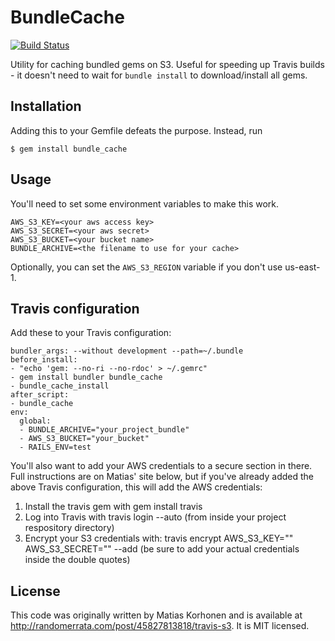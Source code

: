 # BundleCache

[![Build Status](https://travis-ci.org/data-axle/bundle_cache.png?branch=master)](https://travis-ci.org/data-axle/bundle_cache)

Utility for caching bundled gems on S3. Useful for speeding up Travis builds - 
it doesn't need to wait for `bundle install` to download/install all gems.

## Installation

Adding this to your Gemfile defeats the purpose. Instead, run

    $ gem install bundle_cache

## Usage

You'll need to set some environment variables to make this work.

```
AWS_S3_KEY=<your aws access key>
AWS_S3_SECRET=<your aws secret>
AWS_S3_BUCKET=<your bucket name>
BUNDLE_ARCHIVE=<the filename to use for your cache>
```

Optionally, you can set the `AWS_S3_REGION` variable if you don't use us-east-1.

## Travis configuration

Add these to your Travis configuration:

```
bundler_args: --without development --path=~/.bundle
before_install:
- "echo 'gem: --no-ri --no-rdoc' > ~/.gemrc"
- gem install bundler bundle_cache
- bundle_cache_install
after_script:
- bundle_cache
env:
  global:
  - BUNDLE_ARCHIVE="your_project_bundle"
  - AWS_S3_BUCKET="your_bucket"
  - RAILS_ENV=test
```

You'll also want to add your AWS credentials to a secure section in there. Full instructions
are on Matias' site below, but if you've already added the above Travis configuration, this will
add the AWS credentials:

1. Install the travis gem with gem install travis
2. Log into Travis with travis login --auto (from inside your project respository directory)
3. Encrypt your S3 credentials with: travis encrypt AWS_S3_KEY="" AWS_S3_SECRET="" --add (be sure to add your actual credentials inside the double quotes)

## License

This code was originally written by Matias Korhonen and is available at 
http://randomerrata.com/post/45827813818/travis-s3. It is MIT licensed.
